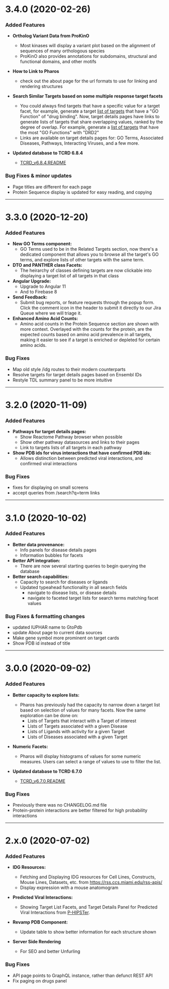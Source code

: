 # 3.4.0 (2020-02-26)
### Added Features
* **Ortholog Variant Data from ProKinO**
    * Most kinases will display a variant plot based on the alignment of sequences of many orthologous species
    * ProKinO also provides annotations for subdomains, structural and functional domains, and other motifs

* **How to Link to Pharos**
    * check out the about page for the url formats to use for linking and rendering structures
    
* **Search Similar Targets based on some multiple response target facets**
    * You could always find targets that have a specific value for a target facet, for example, generate a target <a href="/targets?facet=GO%20Function!drug%20binding" target="_blank">list of targets</a> that have a "GO Function" of "drug binding". Now, target details pages have links to generate lists of targets that share overlapping values, ranked by the degree of overlap. For example, generate a <a href="/targets?similarity=(P14416,%20GO%20Function)" target="_blank">list of targets</a> that have the most "GO Functions" with "DRD2" 
    * Links are available on target details pages for: GO Terms, Associated Diseases, Pathways, Interacting Viruses, and a few more.

* **Updated database to TCRD 6.8.4**
    * <a href="http://juniper.health.unm.edu/tcrd/download/old_versions/TCRD_v6.8.4.README" target="_blank">TCRD_v6.8.4.README</a>

### Bug Fixes & minor updates
* Page titles are different for each page
* Protein Sequence display is updated for easy reading, and copying

_______________
# 3.3.0 (2020-12-20)
### Added Features
* **New GO Terms component:**
    * GO Terms used to be in the Related Targets section, now there's a dedicated component that allows you to browse all the target's GO terms, and explore lists of other targets with the same term.
* **DTO and PANTHER class Facets:**
    * The heirarchy of classes defining targets are now clickable into displaying a target list of all targets in that class
* **Angular Upgrade:**
    * Upgrade to Angular 11
    * And to Firebase 8
* **Send Feedback:**
    * Submit bug reports, or feature requests through the popup form. Click the comment icon in the header to submit it directly to our Jira Queue where we will triage it.
* **Enhanced Amino Acid Counts:**
    * Amino acid counts in the Protein Sequence section are shown with more context. Overlayed with the counts for the protein, are the expected counts based on amino acid prevalence in all targets, making it easier to see if a target is enriched or depleted for certain amino acids.
    
### Bug Fixes
* Map old style /idg routes to their modern counterparts
* Resolve targets for target details pages based on Ensembl IDs
* Restyle TDL summary panel to be more intuitive

_______________
# 3.2.0 (2020-11-09)
### Added Features
* **Pathways for target details pages:**
    * Show Reactome Pathway browser when possible
    * Show other pathway datasources and links to their pages
    * Link to targets lists of all targets in each pathway
* **Show PDB ids for virus interactions that have confirmed PDB ids:**
    * Allows distinction between predicted viral interactions, and confirmed viral interactions
    
### Bug Fixes
* fixes for displaying on small screens
* accept queries from /search?q=term links

_______________
# 3.1.0 (2020-10-02)
### Added Features
* **Better data provenance:**
    * Info panels for disease details pages
    * Information bubbles for facets
* **Better API integration:**
    * There are now several starting queries to begin querying the database
* **Better search capabilities:**
    * Capacity to search for diseases or ligands
    * Updated typeahead functionality in all search fields
        * navigate to disease lists, or disease details
        * navigate to faceted target lists for search terms matching facet values

### Bug Fixes & formatting changes
* updated IUPHAR name to GtoPdb
* update About page to current data sources
* Make gene symbol more prominent on target cards
* Show PDB id instead of title
    
_______________
# 3.0.0 (2020-09-02)

### Added Features
* **Better capacity to explore lists:**
    * Pharos has previously had the capacity to narrow down a target list based on selection of values for many facets. Now the same exploration can be done on:
        * Lists of Targets that interact with a Target of interest
        * Lists of Targets associated with a given Disease
        * Lists of Ligands with activity for a given Target
        * Lists of Diseases associated with a given Target

* **Numeric Facets:** 
    * Pharos will display histograms of values for some numeric measures. Users can select a range of values to use to filter the list. 
    
* **Updated database to TCRD 6.7.0**
    * <a href="http://juniper.health.unm.edu/tcrd/download/old_versions/TCRD_v6.7.0.README" target="_blank">TCRD_v6.7.0.README</a>
    

### Bug Fixes
* Previously there was no CHANGELOG.md file
* Protein-protein interactions are better filtered for high probability interactions

_______________
# 2.x.0 (2020-07-02)

### Added Features
* **IDG Resources:**
    * Fetching and Displaying IDG resources for Cell Lines, Constructs, Mouse Lines, Datasets, etc. from <a href="https://rss.ccs.miami.edu/rss-apis/" target="_blank">https://rss.ccs.miami.edu/rss-apis/</a>
    * Display expression with a mouse anatomogram

* **Predicted Viral Interactions:**
    * Showing Target List Facets, and Target Details Panel for Predicted Viral Interactions from <a href="http://phipster.org/" target="_blank">P-HIPSTer</a>.
      
* **Revamp PDB Component:**
    * Update table to show better information for each structure shown
    
* **Server Side Rendering**
    * For SEO and better Unfurling

### Bug Fixes

* API page points to GraphQL instance, rather than defunct REST API
* Fix paging on drugs panel
